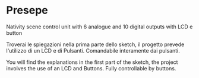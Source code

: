 # Presepe
Nativity scene control unit with 6 analogue and 10 digital outputs with LCD e button

Troverai le spiegazioni nella prima parte dello sketch, il progetto prevede l'utilizzo di un LCD e di Pulsanti.
Comandabile interamente dai pulsanti.

You will find the explanations in the first part of the sketch, the project involves the use of an LCD and Buttons.
Fully controllable by buttons.
